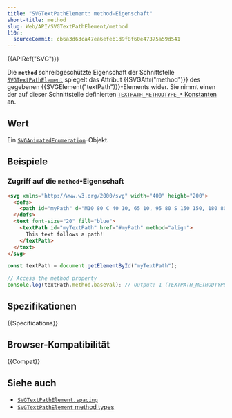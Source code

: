```yaml
---
title: "SVGTextPathElement: method-Eigenschaft"
short-title: method
slug: Web/API/SVGTextPathElement/method
l10n:
  sourceCommit: cb6a3d63ca47ea6efeb1d9f8f60e47375a59d541
---
```


{{APIRef("SVG")}}

Die **`method`** schreibgeschützte Eigenschaft der Schnittstelle [`SVGTextPathElement`](/de/docs/Web/API/SVGTextPathElement) spiegelt das Attribut {{SVGAttr("method")}} des gegebenen {{SVGElement("textPath")}}-Elements wider. Sie nimmt einen der auf dieser Schnittstelle definierten [`TEXTPATH_METHODTYPE_*` Konstanten](/de/docs/Web/API/SVGTextPathElement#method_types) an.

## Wert

Ein [`SVGAnimatedEnumeration`](/de/docs/Web/API/SVGAnimatedEnumeration)-Objekt.

## Beispiele

### Zugriff auf die `method`-Eigenschaft

```html
<svg xmlns="http://www.w3.org/2000/svg" width="400" height="200">
  <defs>
    <path id="myPath" d="M10 80 C 40 10, 65 10, 95 80 S 150 150, 180 80" />
  </defs>
  <text font-size="20" fill="blue">
    <textPath id="myTextPath" href="#myPath" method="align">
      This text follows a path!
    </textPath>
  </text>
</svg>
```

```js
const textPath = document.getElementById("myTextPath");

// Access the method property
console.log(textPath.method.baseVal); // Output: 1 (TEXTPATH_METHODTYPE_ALIGN)
```

## Spezifikationen

{{Specifications}}

## Browser-Kompatibilität

{{Compat}}

## Siehe auch

- [`SVGTextPathElement.spacing`](/de/docs/Web/API/SVGTextPathElement/spacing)
- [`SVGTextPathElement` method types](/de/docs/Web/API/SVGTextPathElement#method_types)
